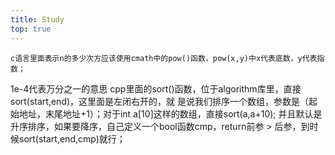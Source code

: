 ```yaml
---
title: Study
top: true
---
```

	c语言里面表示n的多少次方应该使用cmath中的pow()函数，pow(x,y)中x代表底数，y代表指数；
1e-4代表万分之一的意思
	cpp里面的sort()函数，位于algorithm库里，直接sort(start,end)，这里面是左闭右开的，就
是说我们排序一个数组，参数是（起始地址，末尾地址+1）；对于int a[10]这样的数组，直接sort(a,a+10);
并且默认是升序排序，如果要降序，自己定义一个bool函数cmp，return前参 > 后参，到时候sort(start,end,cmp)就行；
